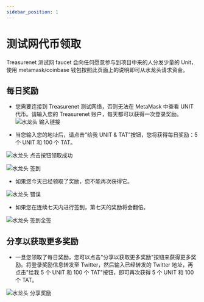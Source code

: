 ```yaml
---
sidebar_position: 1
---
```


# 测试网代币领取

Treasurenet 测试网 faucet 会向任何愿意参与到项目中来的人分发少量的 Unit，使用 metamask/coinbase 钱包按照此页面上的说明即可从水龙头请求资金。

## 每日奖励

- 您需要连接到 Treasurenet 测试网络，否则无法在 MetaMask 中查看 UNIT 代币。请输入您的 Treasurenet 账户，每天都可以获得一次登录奖励。
  ![水龙头 输入链接](/img/docs/faucet1.png)

- 当您输入您的地址后，请点击“给我 UNIT & TAT”按钮，您将获得每日奖励：5 个 UNIT 和 100 个 TAT。

![水龙头 点击按钮领取成功](/img/docs/faucet2.png)

![水龙头 签到](/img/docs/faucet3.png)

- 如果您今天已经领取了奖励，您不能再次获得它。

![水龙头 错误](/img/docs/faucet4.png)

- 如果您在连续七天内进行签到，第七天的奖励将会翻倍。

![水龙头 签到全签](/img/docs/faucet5.png)

## 分享以获取更多奖励

- 一旦您领取了每日奖励，您可以点击"分享以获取更多奖励"按钮来获得更多奖励。将登录奖励信息转发至 Twitter，然后输入已经转发的 Twitter 地址，再点击"给我 5 个 UNIT 和 100 个 TAT"按钮，即可再次获得 5 个 UNIT 和 100 个 TAT。

![水龙头 分享奖励](/img/docs/faucet6.png)
